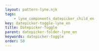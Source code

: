 ```yaml
---
layout: pattern-lyne.njk
tags: 
    - lyne_components_datepicker_child_en
key: datepicker-toggle-lyne_en
title: Datepicker-Toggle
parent: datepicker-folder-lyne_en
keywords: datepicker-toggle
order: 50
---
```

